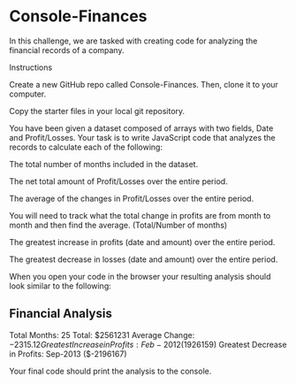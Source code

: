 # Console-Finances
In this challenge,  we are tasked with creating code for analyzing the financial records of a company. 

Instructions


Create a new GitHub repo called Console-Finances. Then, clone it to your computer.


Copy the starter files in your local git repository.


You have been given a dataset composed of arrays with two fields, Date and Profit/Losses.
Your task is to write JavaScript code that analyzes the records to calculate each of the following:


The total number of months included in the dataset.


The net total amount of Profit/Losses over the entire period.


The average of the changes in Profit/Losses over the entire period.

You will need to track what the total change in profits are from month to month and then find the average.
(Total/Number of months)



The greatest increase in profits (date and amount) over the entire period.


The greatest decrease in losses (date and amount) over the entire period.


When you open your code in the browser your resulting analysis should look similar to the following:

Financial Analysis
----------------------------
Total Months: 25
Total: $2561231
Average  Change: $-2315.12
Greatest Increase in Profits: Feb-2012 ($1926159)
Greatest Decrease in Profits: Sep-2013 ($-2196167)


Your final code should print the analysis to the console.